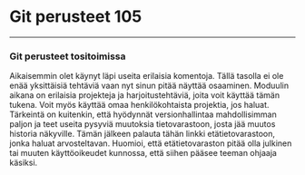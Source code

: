 # Git perusteet 105

---

### Git perusteet tositoimissa

Aikaisemmin olet käynyt läpi useita erilaisia komentoja. Tällä tasolla ei ole enää yksittäisiä tehtäviä vaan nyt sinun pitää näyttää osaaminen. Moduulin aikana on erilaisia projekteja ja harjoitustehtäviä, joita voit käyttää tämän tukena. Voit myös käyttää omaa henkilökohtaista projektia, jos haluat. Tärkeintä on kuitenkin, että hyödynnät versionhallintaa mahdollisimman paljon ja teet useita pysyviä muutoksia tietovarastoon, josta jää muutos historia näkyville. Tämän jälkeen palauta tähän linkki etätietovarastoon, jonka haluat arvosteltavan. Huomioi, että etätietovaraston pitää olla julkinen tai muuten käyttöoikeudet kunnossa, että siihen pääsee teeman ohjaaja käsiksi.



